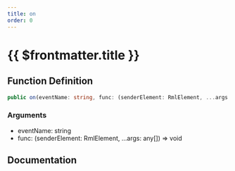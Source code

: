 ```yaml
---
title: on
order: 0
---
```


# {{ $frontmatter.title }}

## Function Definition

```ts
public on(eventName: string, func: (senderElement: RmlElement, ...args: any[]) => void): void;
```

### Arguments

* eventName: string
* func: (senderElement: RmlElement, ...args: any[]) => void

## Documentation

<!--@include: ./parts/on.md-->
